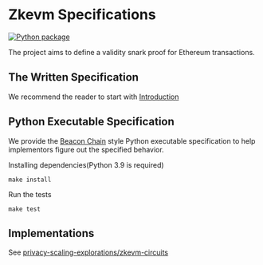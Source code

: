 # Zkevm Specifications
[![Python package](https://github.com/privacy-scaling-explorations/zkevm-specs/actions/workflows/python-package.yml/badge.svg)](https://github.com/privacy-scaling-explorations/zkevm-specs/actions/workflows/python-package.yml)

The project aims to define a validity snark proof for Ethereum transactions.

## The Written Specification

We recommend the reader to start with [Introduction](./specs/introduction.md)

## Python Executable Specification

We provide the [Beacon Chain](https://github.com/ethereum/eth2.0-specs) style Python executable specification to help implementors figure out the specified behavior.

Installing dependencies(Python 3.9 is required)

```
make install
```

Run the tests

```
make test
```

## Implementations

See [privacy-scaling-explorations/zkevm-circuits](https://github.com/privacy-scaling-explorations/zkevm-circuits)

